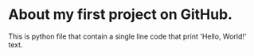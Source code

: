 # About my first project on GitHub.
This is python file that contain a single line code that print 'Hello, World!' text.
